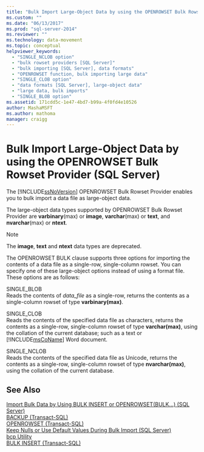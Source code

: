 ```yaml
---
title: "Bulk Import Large-Object Data by using the OPENROWSET Bulk Rowset Provider (SQL Server) | Microsoft Docs"
ms.custom: ""
ms.date: "06/13/2017"
ms.prod: "sql-server-2014"
ms.reviewer: ""
ms.technology: data-movement
ms.topic: conceptual
helpviewer_keywords: 
  - "SINGLE_NCLOB option"
  - "bulk rowset providers [SQL Server]"
  - "bulk importing [SQL Server], data formats"
  - "OPENROWSET function, bulk importing large data"
  - "SINGLE_CLOB option"
  - "data formats [SQL Server], large-object data"
  - "large data, bulk imports"
  - "SINGLE_BLOB option"
ms.assetid: 171cdd5c-1e47-4bd7-b99a-4f0fd4e10526
author: MashaMSFT
ms.author: mathoma
manager: craigg
---
```

# Bulk Import Large-Object Data by using the OPENROWSET Bulk Rowset Provider (SQL Server)
  The [!INCLUDE[ssNoVersion](../../includes/ssnoversion-md.md)] OPENROWSET Bulk Rowset Provider enables you to bulk import a data file as large-object data.  
  
 The large-object data types supported by OPENROWSET Bulk Rowset Provider are **varbinary**(max) or **image**, **varchar**(max) or **text**, and **nvarchar**(max) or **ntext**.  
  
> [!NOTE]  
>  The **image**, **text** and **ntext** data types are deprecated.  
  
 The OPENROWSET BULK clause supports three options for importing the contents of a data file as a single-row, single-column rowset. You can specify one of these large-object options instead of using a format file. These options are as follows:  
  
 SINGLE_BLOB  
 Reads the contents of *data_file* as a single-row, returns the contents as a single-column rowset of type **varbinary(max)**.  
  
 SINGLE_CLOB  
 Reads the contents of the specified data file as characters, returns the contents as a single-row, single-column rowset of type **varchar(max)**, using the collation of the current database; such as a text or [!INCLUDE[msCoName](../../includes/msconame-md.md)] Word document.  
  
 SINGLE_NCLOB  
 Reads the contents of the specified data file as Unicode, returns the contents as a single-row, single-column rowset of type **nvarchar(max)**, using the collation of the current database.  
  
## See Also  
 [Import Bulk Data by Using BULK INSERT or OPENROWSET&#40;BULK...&#41; &#40;SQL Server&#41;](import-bulk-data-by-using-bulk-insert-or-openrowset-bulk-sql-server.md)   
 [BACKUP &#40;Transact-SQL&#41;](/sql/t-sql/statements/backup-transact-sql)   
 [OPENROWSET &#40;Transact-SQL&#41;](/sql/t-sql/functions/openrowset-transact-sql)   
 [Keep Nulls or Use Default Values During Bulk Import &#40;SQL Server&#41;](keep-nulls-or-use-default-values-during-bulk-import-sql-server.md)   
 [bcp Utility](../../tools/bcp-utility.md)   
 [BULK INSERT &#40;Transact-SQL&#41;](/sql/t-sql/statements/bulk-insert-transact-sql)  
  
  
